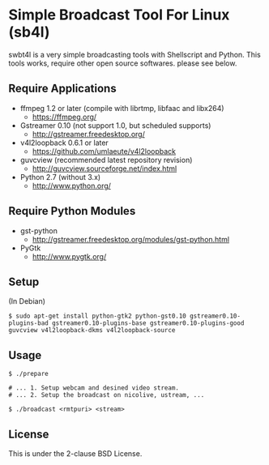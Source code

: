 <!-- vim: set noet ts=2 sts=2 sw=2 ft=markdown : -->

Simple Broadcast Tool For Linux (sb4l)
=========================================

swbt4l is a very simple broadcasting tools with Shellscript and Python.
This tools works, require other open source softwares. please see below.

Require Applications
--------------------

- ffmpeg 1.2 or later (compile with librtmp, libfaac and libx264)
  - https://ffmpeg.org/
- Gstreamer 0.10 (not support 1.0, but scheduled supports)
  - http://gstreamer.freedesktop.org/
- v4l2loopback 0.6.1 or later 
  - https://github.com/umlaeute/v4l2loopback
- guvcview (recommended latest repository revision)
  - http://guvcview.sourceforge.net/index.html
- Python 2.7 (without 3.x)
  - http://www.python.org/

Require Python Modules
----------------------

- gst-python
  - http://gstreamer.freedesktop.org/modules/gst-python.html
- PyGtk
  - http://www.pygtk.org/


Setup
-----

(In Debian)

	$ sudo apt-get install python-gtk2 python-gst0.10 gstreamer0.10-plugins-bad gstreamer0.10-plugins-base gstreamer0.10-plugins-good guvcview v4l2loopback-dkms v4l2loopback-source


Usage
-----

	$ ./prepare

	# ... 1. Setup webcam and desined video stream.
	# ... 2. Setup the broadcast on nicolive, ustream, ...

	$ ./broadcast <rmtpuri> <stream>

License
-------

This is under the 2-clause BSD License.


